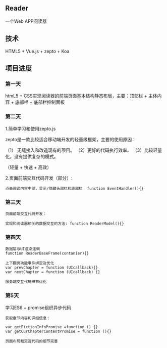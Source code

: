 ## Reader

一个Web APP阅读器

## 技术

 HTML5 + Vue.js + zepto + Koa

## 项目进度

### 第一天

htmL5 + CSS实现阅读器的前端页面基本结构静态布局，主要：顶部栏 + 主体内容 + 底部栏 + 底部栏控制面板

### 第二天

1.简单学习和使用zepto.js

  zepto是一款比较适合移动端开发的轻量级框架，主要的使用原因：

（1） 无缝接入和改造现有的项目。 （2）更好的代码执行效率。   （3）比较轻量化，没有提供复杂的模式。

（轻量 + 快速 + 高效）

2.页面前端交互代码开发（部分）: 

    点击阅读内容中部，显示/隐藏头部栏和底部栏  function EventHandler(){}

### 第三天

    页面前端交互代码开发：

    实现和阅读器相关的数据交互的方法: function ReaderModel(){}
    
### 第四天
    
    数据层与UI渲染连调
    function ReaderBaseFrame(contanier){}
    
    上下翻页功能事件绑定及优化
    var prevChapter = function (UIcallback){}
    var nextChapter = function (UIcallback) {}
    
    服务端交互代码细节优化
    
### 第5天 
   
   学习ES6 + promise组织异步代码
   
    获取章节内容和详细信息：
   
    var getFictionInfoPromise =function () {}
    var getCurChapterContentPromise = function (){}
    
    页面布局和交互代码的细节完善
    


